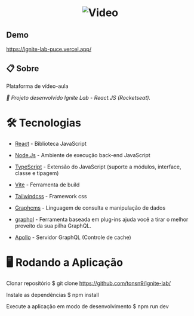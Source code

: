 <h1 align="center">
  <img alt="Video" src="event_platform.gif" />
</h1>

<h2>Demo</h2>

https://ignite-lab-puce.vercel.app/

<h2>
📋 Sobre
</h2>
<span> Plataforma de vídeo-aula</span>
<p> 
  <i>🚀 Projeto desenvolvido Ignite Lab - React.JS (Rocketseat).</i>
</p>


# 🛠 Tecnologias
* <a href="https://pt-br.reactjs.org/">React</a> - Biblioteca JavaScript

* <a href="https://nodejs.org/en/">Node.Js</a> - Ambiente de execução back-end JavaScript

* <a href="https://www.typescriptlang.org/">TypeScript</a> - Extensão do JavaScript (suporte a módulos, interface, classe e tipagem)

*  <a href="https://vitejs.dev/">Vite</a> - Ferramenta de build

* <a href="https://tailwindcss.com/docs/installation">Tailwindcss</a> - Framework css

*  <a href="https://app.graphcms.com/">Graphcms</a> - Linguagem de consulta e manipulação de dados

* <a href="https://www.graphql-code-generator.com/docs/guides/react">graphql</a> - Ferramenta baseada em plug-ins ajuda você a tirar o melhor proveito da sua pilha GraphQL.

* <a href="https://www.apollographql.com/docs/react/">Apollo</a> - Servidor GraphQL (Controle de cache)

# 🖥️ Rodando a Aplicação

Clonar repositório
$ git clone https://github.com/tonsn9/ignite-lab/

Instale as dependências
$ npm install

Execute a aplicação em modo de desenvolvimento
$ npm run dev


